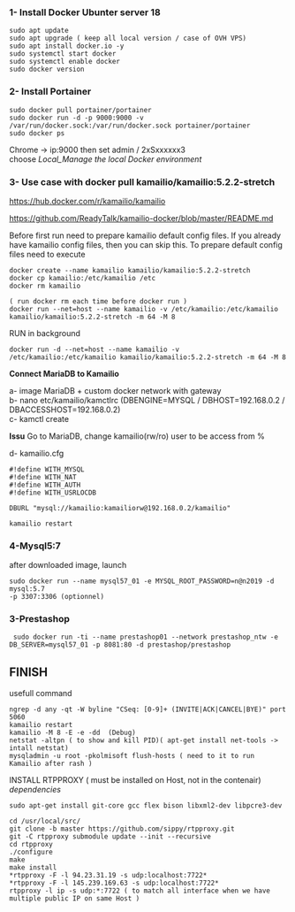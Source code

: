 ### 1- Install Docker Ubunter server 18
```
sudo apt update
sudo apt upgrade ( keep all local version / case of OVH VPS)
sudo apt install docker.io -y
sudo systemctl start docker
sudo systemctl enable docker
sudo docker version
```

### 2- Install Portainer
```
sudo docker pull portainer/portainer
sudo docker run -d -p 9000:9000 -v /var/run/docker.sock:/var/run/docker.sock portainer/portainer
sudo docker ps
```

Chrome -> ip:9000  then set admin / 2xSxxxxxx3    
choose *Local_Manage the local Docker environment*




### 3- Use case with docker pull kamailio/kamailio:5.2.2-stretch

https://hub.docker.com/r/kamailio/kamailio

https://github.com/ReadyTalk/kamailio-docker/blob/master/README.md

Before first run need to prepare kamailio default config files. If you already have kamailio config files, then you can skip this. To prepare default config files need to execute
```
docker create --name kamailio kamailio/kamailio:5.2.2-stretch
docker cp kamailio:/etc/kamailio /etc
docker rm kamailio

( run docker rm each time before docker run )
docker run --net=host --name kamailio -v /etc/kamailio:/etc/kamailio kamailio/kamailio:5.2.2-stretch -m 64 -M 8
```

RUN in background
```
docker run -d --net=host --name kamailio -v /etc/kamailio:/etc/kamailio kamailio/kamailio:5.2.2-stretch -m 64 -M 8  
```

**Connect MariaDB to Kamailio**

a- image MariaDB + custom docker network with gateway    
b- nano etc/kamailio/kamctlrc  (DBENGINE=MYSQL / DBHOST=192.168.0.2  / DBACCESSHOST=192.168.0.2)    
c- kamctl create   

**Issu**
Go to MariaDB, change kamailio(rw/ro) user to be access from %


d- kamailio.cfg     
```
#!define WITH_MYSQL
#!define WITH_NAT
#!define WITH_AUTH
#!define WITH_USRLOCDB
```
```
DBURL "mysql://kamailio:kamailiorw@192.168.0.2/kamailio"
```
```
kamailio restart
```

### 4-Mysql5:7
 after downloaded image, launch
 ```
 sudo docker run --name mysql57_01 -e MYSQL_ROOT_PASSWORD=n@n2019 -d mysql:5.7
 -p 3307:3306 (optionnel)
 ```
 
 ### 3-Prestashop
 ```
  sudo docker run -ti --name prestashop01 --network prestashop_ntw -e DB_SERVER=mysql57_01 -p 8081:80 -d prestashop/prestashop
 ```
 
## FINISH

usefull command
```
ngrep -d any -qt -W byline "CSeq: [0-9]+ (INVITE|ACK|CANCEL|BYE)" port 5060
kamailio restart
kamailio -M 8 -E -e -dd  (Debug)
netstat -altpn ( to show and kill PID)( apt-get install net-tools -> intall netstat)
mysqladmin -u root -pkolmisoft flush-hosts ( need to it to run Kamailio after rash )

```

INSTALL RTPPROXY ( must be installed on Host, not in the contenair)
*dependencies*
```
sudo apt-get install git-core gcc flex bison libxml2-dev libpcre3-dev
```
```
cd /usr/local/src/
git clone -b master https://github.com/sippy/rtpproxy.git
git -C rtpproxy submodule update --init --recursive
cd rtpproxy
./configure
make
make install
*rtpproxy -F -l 94.23.31.19 -s udp:localhost:7722*
*rtpproxy -F -l 145.239.169.63 -s udp:localhost:7722*
rtpproxy -l ip -s udp:*:7722 ( to match all interface when we have multiple public IP on same Host )
```
